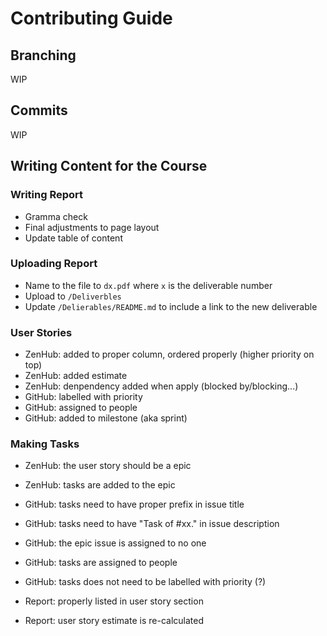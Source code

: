 # Contributing Guide

## Branching
WIP

## Commits
WIP

## Writing Content for the Course

### Writing Report
- Gramma check
- Final adjustments to page layout
- Update table of content

### Uploading Report
- Name to the file to `dx.pdf` where `x` is the deliverable number
- Upload to `/Deliverbles`
- Update `/Delierables/README.md` to include a link to the new deliverable

### User Stories
- ZenHub: added to proper column, ordered properly (higher priority on top)
- ZenHub: added estimate
- ZenHub: denpendency added when apply (blocked by/blocking...)
- GitHub: labelled with priority
- GitHub: assigned to people
- GitHub: added to milestone (aka sprint)


### Making Tasks
- ZenHub: the user story should be a epic
- ZenHub: tasks are added to the epic

- GitHub: tasks need to have proper prefix in issue title
- GitHub: tasks need to have "Task of #xx." in issue description
- GitHub: the epic issue is assigned to no one
- GitHub: tasks are assigned to people
- GitHub: tasks does not need to be labelled with priority (?)

- Report: properly listed in user story section
- Report: user story estimate is re-calculated
